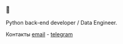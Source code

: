 ### 👋
Python back-end developer / Data Engineer.

Контакты [email](mailto:mail@iragim.ru) - [telegram](https://t.me/abdurahim_dag)

